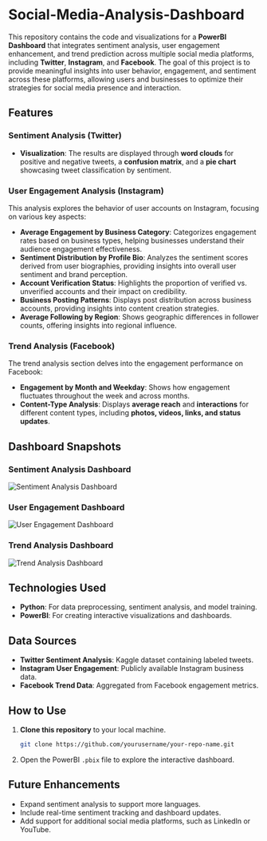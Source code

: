# Social-Media-Analysis-Dashboard
This repository contains the code and visualizations for a **PowerBI Dashboard** that integrates sentiment analysis, user engagement enhancement, and trend prediction across multiple social media platforms, including **Twitter**, **Instagram**, and **Facebook**. The goal of this project is to provide meaningful insights into user behavior, engagement, and sentiment across these platforms, allowing users and businesses to optimize their strategies for social media presence and interaction.

## Features

### Sentiment Analysis (Twitter)
- **Visualization**: The results are displayed through **word clouds** for positive and negative tweets, a **confusion matrix**, and a **pie chart** showcasing tweet classification by sentiment.

### User Engagement Analysis (Instagram)
This analysis explores the behavior of user accounts on Instagram, focusing on various key aspects:
- **Average Engagement by Business Category**: Categorizes engagement rates based on business types, helping businesses understand their audience engagement effectiveness.
- **Sentiment Distribution by Profile Bio**: Analyzes the sentiment scores derived from user biographies, providing insights into overall user sentiment and brand perception.
- **Account Verification Status**: Highlights the proportion of verified vs. unverified accounts and their impact on credibility.
- **Business Posting Patterns**: Displays post distribution across business accounts, providing insights into content creation strategies.
- **Average Following by Region**: Shows geographic differences in follower counts, offering insights into regional influence.

### Trend Analysis (Facebook)
The trend analysis section delves into the engagement performance on Facebook:
- **Engagement by Month and Weekday**: Shows how engagement fluctuates throughout the week and across months.
- **Content-Type Analysis**: Displays **average reach** and **interactions** for different content types, including **photos, videos, links, and status updates**.

## Dashboard Snapshots

### Sentiment Analysis Dashboard
![Sentiment Analysis Dashboard](./Dashboard-Snapshot-1.png)

### User Engagement Dashboard
![User Engagement Dashboard](./Dashboard-Snapshot-2.png)

### Trend Analysis Dashboard
![Trend Analysis Dashboard](./Dashboard-Snapshot-3.png)

## Technologies Used

- **Python**: For data preprocessing, sentiment analysis, and model training.
- **PowerBI**: For creating interactive visualizations and dashboards.

## Data Sources

- **Twitter Sentiment Analysis**: Kaggle dataset containing labeled tweets.
- **Instagram User Engagement**: Publicly available Instagram business data.
- **Facebook Trend Data**: Aggregated from Facebook engagement metrics.

## How to Use

1. **Clone this repository** to your local machine.
   ```bash
   git clone https://github.com/yourusername/your-repo-name.git
   ```
2. Open the PowerBI `.pbix` file to explore the interactive dashboard.

## Future Enhancements

- Expand sentiment analysis to support more languages.
- Include real-time sentiment tracking and dashboard updates.
- Add support for additional social media platforms, such as LinkedIn or YouTube.

